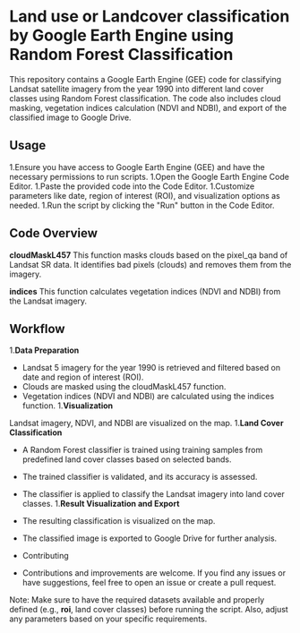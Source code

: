 # Land use or Landcover classification by Google Earth Engine using Random Forest Classification
This repository contains a Google Earth Engine (GEE) code for classifying Landsat satellite imagery from the year 1990 into different land cover classes using Random Forest classification. The code also includes cloud masking, vegetation indices calculation (NDVI and NDBI), and export of the classified image to Google Drive.

## Usage
1.Ensure you have access to Google Earth Engine (GEE) and have the necessary permissions to run scripts.
1.Open the Google Earth Engine Code Editor.
1.Paste the provided code into the Code Editor.
1.Customize parameters like date, region of interest (ROI), and visualization options as needed.
1.Run the script by clicking the "Run" button in the Code Editor.
## Code Overview
**cloudMaskL457**
This function masks clouds based on the pixel_qa band of Landsat SR data. It identifies bad pixels (clouds) and removes them from the imagery.

**indices**
This function calculates vegetation indices (NDVI and NDBI) from the Landsat imagery.

## Workflow
1.**Data Preparation**

- Landsat 5 imagery for the year 1990 is retrieved and filtered based on date and region of interest (ROI).
- Clouds are masked using the cloudMaskL457 function.
- Vegetation indices (NDVI and NDBI) are calculated using the indices function.
1.**Visualization**

Landsat imagery, NDVI, and NDBI are visualized on the map.
1.**Land Cover Classification**

- A Random Forest classifier is trained using training samples from predefined land cover classes based on selected bands.
- The trained classifier is validated, and its accuracy is assessed.
- The classifier is applied to classify the Landsat imagery into land cover classes.
1.**Result Visualization and Export**

- The resulting classification is visualized on the map.
- The classified image is exported to Google Drive for further analysis.
- Contributing
- Contributions and improvements are welcome. If you find any issues or have suggestions, feel free to open an issue or create a pull   request.

Note: Make sure to have the required datasets available and properly defined (e.g., **roi**, land cover classes) before running the script. Also, adjust any parameters based on your specific requirements.
